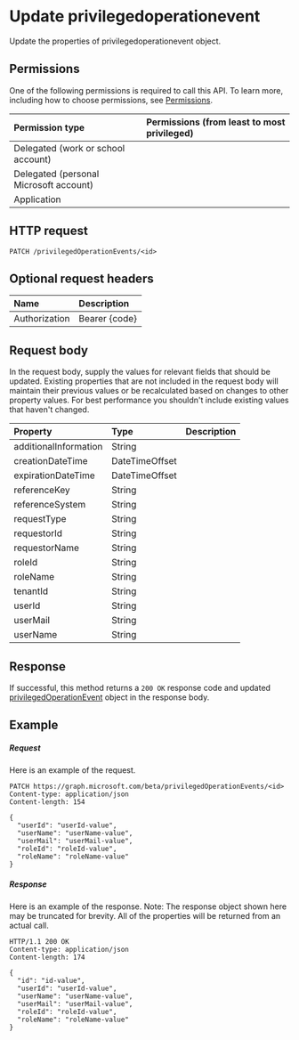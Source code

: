 # Update privilegedoperationevent

Update the properties of privilegedoperationevent object.
## Permissions
One of the following permissions is required to call this API. To learn more, including how to choose permissions, see [Permissions](../../../concepts/permissions_reference.md).

|Permission type      | Permissions (from least to most privileged)              |
|:--------------------|:---------------------------------------------------------|
|Delegated (work or school account) |    |
|Delegated (personal Microsoft account) |    |
|Application |  | 

## HTTP request
<!-- { "blockType": "ignored" } -->
```http
PATCH /privilegedOperationEvents/<id>
```
## Optional request headers
| Name       | Description|
|:-----------|:-----------|
| Authorization  | Bearer {code}|

## Request body
In the request body, supply the values for relevant fields that should be updated. Existing properties that are not included in the request body will maintain their previous values or be recalculated based on changes to other property values. For best performance you shouldn't include existing values that haven't changed.

| Property	   | Type	|Description|
|:---------------|:--------|:----------|
|additionalInformation|String||
|creationDateTime|DateTimeOffset||
|expirationDateTime|DateTimeOffset||
|referenceKey|String||
|referenceSystem|String||
|requestType|String||
|requestorId|String||
|requestorName|String||
|roleId|String||
|roleName|String||
|tenantId|String||
|userId|String||
|userMail|String||
|userName|String||

## Response
If successful, this method returns a `200 OK` response code and updated [privilegedOperationEvent](../resources/privilegedoperationevent.md) object in the response body.
## Example
##### Request
Here is an example of the request.
<!-- {
  "blockType": "request",
  "name": "update_privilegedoperationevent"
}-->
```http
PATCH https://graph.microsoft.com/beta/privilegedOperationEvents/<id>
Content-type: application/json
Content-length: 154

{
  "userId": "userId-value",
  "userName": "userName-value",
  "userMail": "userMail-value",
  "roleId": "roleId-value",
  "roleName": "roleName-value"
}
```
##### Response
Here is an example of the response. Note: The response object shown here may be truncated for brevity. All of the properties will be returned from an actual call.
<!-- {
  "blockType": "response",
  "truncated": true,
  "@odata.type": "microsoft.graph.privilegedOperationEvent"
} -->
```http
HTTP/1.1 200 OK
Content-type: application/json
Content-length: 174

{
  "id": "id-value",
  "userId": "userId-value",
  "userName": "userName-value",
  "userMail": "userMail-value",
  "roleId": "roleId-value",
  "roleName": "roleName-value"
}
```

<!-- uuid: 8fcb5dbc-d5aa-4681-8e31-b001d5168d79
2015-10-25 14:57:30 UTC -->
<!-- {
  "type": "#page.annotation",
  "description": "Update privilegedoperationevent",
  "keywords": "",
  "section": "documentation",
  "tocPath": ""
}-->